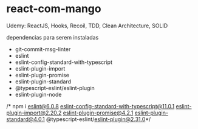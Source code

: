 # react-com-mango
Udemy:  ReactJS, Hooks, Recoil, TDD, Clean Architecture, SOLID

dependencias para serem instaladas
 - git-commit-msg-linter
 - eslint
 - eslint-config-standard-with-typescript
 - eslint-plugin-import
 - eslint-plugin-promise
 - eslint-plugin-standard
 - @typescript-eslint/eslint-plugin
 - eslint-plugin-node

/* npm i eslint@6.0.8 eslint-config-standard-with-typescript@11.0.1 eslint-plugin-import@2.20.2 eslint-plugin-promise@4.2.1 eslint-plugin-standard@4.0.1 @typescript-eslint/eslint-plugin@2.31.0*/